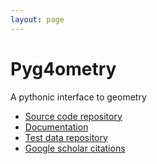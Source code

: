 ```yaml
---
layout: page
---
```


# Pyg4ometry

A pythonic interface to geometry

 * [Source code repository](https://github.com/g4edge/pyg4ometry)
 * [Documentation](https://pyg4ometry.readthedocs.io/en/stable/)
 * [Test data repository](https://github.com/g4edge/testdata)
 * [Google scholar citations](https://scholar.google.com/scholar?cites=2783245908147761438&as_sdt=2005&sciodt=0,5&hl=en) 